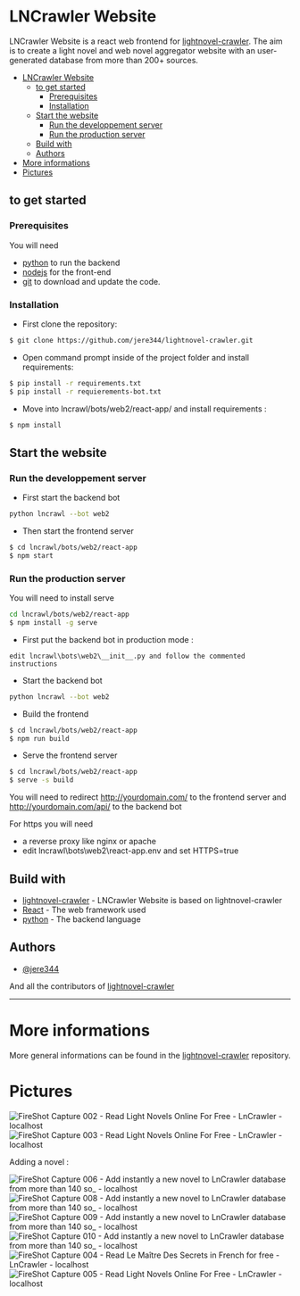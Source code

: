 # LNCrawler Website

LNCrawler Website is a react web frontend for [lightnovel-crawler](https://github.com/dipu-bd/lightnovel-crawler).
The aim is to create a light novel and web novel aggregator website with an user-generated database from more than 200+ sources.



- [LNCrawler Website](#lncrawler-website)
  - [to get started](#to-get-started)
    - [Prerequisites](#prerequisites)
    - [Installation](#installation)
  - [Start the website](#start-the-website)
    - [Run the developpement server](#run-the-developpement-server)
    - [Run the production server](#run-the-production-server)
  - [Build with](#build-with)
  - [Authors](#authors)
- [More informations](#more-informations)
- [Pictures](#pictures)
  
  
## to get started

### Prerequisites


You will need 
- [python](https://www.python.org/) to run the backend 
- [nodejs](https://nodejs.org/en/) for the front-end
- [git](https://git-scm.com/downloads) to download and update the code.


### Installation

- First clone the repository:

```bash
$ git clone https://github.com/jere344/lightnovel-crawler.git
```

- Open command prompt inside of the project folder and install requirements:

```bash
$ pip install -r requirements.txt
$ pip install -r requierements-bot.txt
```

- Move into lncrawl/bots/web2/react-app/ and install requirements :

```bash
$ npm install
```

## Start the website

### Run the developpement server

- First start the backend bot

```bash
python lncrawl --bot web2
```

- Then start the frontend server
```bash
$ cd lncrawl/bots/web2/react-app
$ npm start
```

### Run the production server
You will need to install serve
```bash
cd lncrawl/bots/web2/react-app
$ npm install -g serve
```

- First put the backend bot in production mode :
```
edit lncrawl\bots\web2\__init__.py and follow the commented instructions
```

- Start the backend bot
```bash
python lncrawl --bot web2
```

- Build the frontend
```bash
$ cd lncrawl/bots/web2/react-app
$ npm run build
```

- Serve the frontend server
```bash
$ cd lncrawl/bots/web2/react-app
$ serve -s build
```

You will need to redirect http://yourdomain.com/ to the frontend server and http://yourdomain.com/api/ to the backend bot


For https you will need 
- a reverse proxy like nginx or apache
- edit lncrawl\bots\web2\react-app\.env and set HTTPS=true



## Build with

* [lightnovel-crawler](https://github.com/dipu-bd/lightnovel-crawler) - LNCrawler Website is based on lightnovel-crawler
* [React](https://reactjs.org/) - The web framework used
* [python](https://www.python.org/) - The backend language



## Authors

* [@jere344](https://github.com/jere344)


And all the contributors of [lightnovel-crawler](https://github.com/dipu-bd/lightnovel-crawler)


___

# More informations

More general informations can be found in the [lightnovel-crawler](https://github.com/dipu-bd/lightnovel-crawler) repository.


# Pictures

![FireShot Capture 002 - Read Light Novels Online For Free - LnCrawler - localhost](https://user-images.githubusercontent.com/86294972/195616533-fd60cfc0-8ecf-4132-9738-db52a68567e8.png)
![FireShot Capture 003 - Read Light Novels Online For Free - LnCrawler - localhost](https://user-images.githubusercontent.com/86294972/195616566-92042fde-f414-4b00-ae0d-2cce81fe217a.png)


Adding a novel :

![FireShot Capture 006 - Add instantly a new novel to LnCrawler database from more than 140 so_ - localhost](https://user-images.githubusercontent.com/86294972/195616687-5788fd10-f6bd-4fcb-b520-a7eaa32affbd.png)
![FireShot Capture 008 - Add instantly a new novel to LnCrawler database from more than 140 so_ - localhost](https://user-images.githubusercontent.com/86294972/195616702-17187538-0164-4e9a-b183-3da4ba701d88.png)
![FireShot Capture 009 - Add instantly a new novel to LnCrawler database from more than 140 so_ - localhost](https://user-images.githubusercontent.com/86294972/195616958-3bf6a75c-0872-443e-a316-f3f00e1b8ac7.png)
![FireShot Capture 010 - Add instantly a new novel to LnCrawler database from more than 140 so_ - localhost](https://user-images.githubusercontent.com/86294972/195616741-dc5aa5c9-84d2-48e7-80b9-9134e93543a9.png)
![FireShot Capture 004 - Read Le Maître Des Secrets in French for free - LnCrawler - localhost](https://user-images.githubusercontent.com/86294972/195616756-4e6aba97-8689-4095-8c49-514b54a7180e.png)
![FireShot Capture 005 - Read Light Novels Online For Free - LnCrawler - localhost](https://user-images.githubusercontent.com/86294972/195616767-8d957bc4-644d-4709-a00b-61363f18e1ff.png)
